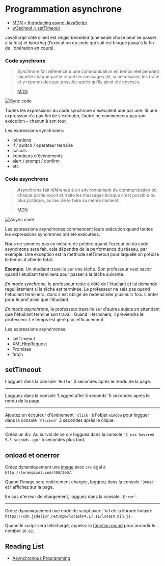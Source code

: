 # Programmation asynchrone

+ [MDN > Introducing async JavaScript](https://developer.mozilla.org/en-US/docs/Learn/JavaScript/Asynchronous/Introducing)
+ [w3school > setTimeout](https://www.w3schools.com/jsref/met_win_settimeout.asp)

JavaScript côté client est *single threaded* (une seule chose peut se passer à la fois) et *blocking*
(l'exécution du code qui suit est bloqué jusqu'à la fin de l'opération en cours).

### Code synchrone

> *Synchrone* fait référence à une communication en temps réel pendant laquelle chaque partie reçoit les messages (et, si nécessaire, les traite et y répond) dès que possible après qu'ils aient été envoyés.
>
> [MDN](https://developer.mozilla.org/fr/docs/Glossaire/Synchronous)

![Sync code](https://i.ibb.co/GJjg9r3/sync-code-gif.gif)

Toutes les expressions du code synchrone s'exécutent une par une. Si une expression n'a pas fini de s'exécuter, l'autre ne commencera pas son exécution – chacun à son tour.

Les expressions synchrones:
+ itérations
+ if / switch / operateur ternaire
+ calculs
+ écouteurs d'événements
+ alert / prompt / confirm
+ etc


### Code asynchrone

> *Asynchrone* fait référence à un environnement de communication où chaque partie reçoit et traite les messages lorsque c'est possible ou plus pratique, au lieu de le faire au même moment.
>
> [MDN](https://developer.mozilla.org/fr/docs/Glossaire/Asynchronous)

![Async code](https://i.ibb.co/L84rYtj/async-code-gif.gif)

Les expressions asynchrones commencent leurs exécution quand toutes les expressions synchrones ont été exécutées. 

Nous ne sommes pas en mésure de prédire quand l'exécution du code asynchrone sera fait, cela dépendra de la performance du réseau, par exemple. Une exception est la methode setTimeout pour laquelle on précise le temps d'attente total.

**Exemple:**
Un étudiant travaille sur une tâche. Son professeur veut savoir quand l'étudiant terminera pour passer à la tâche suivante. 

*En mode synchrone,* le professeur reste à côté de l'étudiant et lui demande regulièrement si la tâche est terminée. Le professeur ne sais pas quand l'étudiant terminera, donc il est obligé de redemander plusieurs fois. L'enfer pour le prof ainsi que l'étudiant.

*En mode asynchrone,* le professeur travaille sur d'autres sujets en attendant que l'étudiant termine son travail. Quand il terminera, il previendra le professeur. Le temps est géré plus efficacement.

Les expressions asynchrones:
+ setTimeout
+ XMLHttpRequest
+ Promises
+ fetch

## setTimeout

Logguez dans la console `'Hello'` 3 secondes après le rendu de la page.

---

Logguez dans la console 'Logged after 5 seconds' 5 secondes après le rendu de la page.

---

Ajoutez un écouteur d'événement `'click'` à l'objet `window` pour logguer dans la console `'Clicked'` 3 secondes après le clique.

---

Créez un div. Au survol de ce div logguez dans la console `'I was hovered 5.5 seconds ago'` 5 secondes plus tard.


## onload et onerror

Créez dynamiquement une [image](https://developer.mozilla.org/en-US/docs/Web/API/HTMLImageElement/Image) avec `src` égal à `http://lorempixel.com/400/200/`. 
<!-- Pas besoin de l'afficher sur la page. -->

Quand l'image sera entièrement chargée, logguez dans la console `'Done!'` et l'affichez sur la page.

En cas d'erreur de chargement, logguez dans la console `'Error'`.

---

Créez dynamiquement une node de script avec l'url de la librarie lodash: `https://cdn.jsdelivr.net/npm/lodash@4.17.11/lodash.min.js`.

Quand le script sera téléchargé, appelez la [fonction round](https://lodash.com/docs/4.17.11#round) pour arrondir le nombre `10.02`.


## Reading List

+ [Asynchronous Programming](https://eloquentjavascript.net/11_async.html)